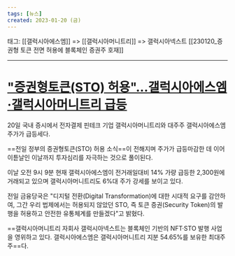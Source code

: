 ```yaml
---
tags: [뉴스]
created: 2023-01-20 (금)
---
```

태그: [[갤럭시아에스엠]] => [[갤럭시아머니트리]] => 갤럭시아넥스트
	[[230120_증권형 토큰 전면 허용에 블록체인 증권주 호재]]

___

# ["증권형토큰(STO) 허용"...갤럭시아에스엠·갤럭시아머니트리 급등](https://n.news.naver.com/article/215/0001078480?sid=101)

20일 국내 증시에서 전자결제 핀테크 기업 갤럭시아머니트리와 대주주 갤럭시아에스엠 주가가 급등세다.

==전일 정부의 증권형토큰(STO) 허용 소식==이 전해지며 주가가 급등마감한 데 이어 이튿날인 이날까지 투자심리를 자극하는 것으로 풀이된다.

이날 오전 9시 9분 현재 갤럭시아에스엠이 전거래일대비 14% 가량 급등한 2,300원에 거래되고 있으며 갤럭시아머니트리도 6%대 주가 강세를 보이고 있다.

전일 금융당국은 "디지털 전환(Digital Transformation)에 대한 시대적 요구를 감안하여, 그간 우리 법제에서는 허용되지 않았던 STO, 즉 토큰 증권(Security Token)의 발행을 허용하고 안전한 유통체계를 만들겠다"고 밝혔다.

==갤럭시아머니트리 자회사 갤럭시아넥스트는 블록체인 기반의 NFT·STO 발행 사업을 영위하고 있다. 갤럭시아에스엠은 갤럭시아머니트리 지분 54.65%를 보유한 최대주주==다.
